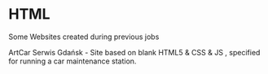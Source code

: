 # HTML
Some Websites created during previous jobs

ArtCar Serwis Gdańsk - Site based on blank HTML5 & CSS & JS <bootstrap elements>, specified for running a car maintenance station. 

